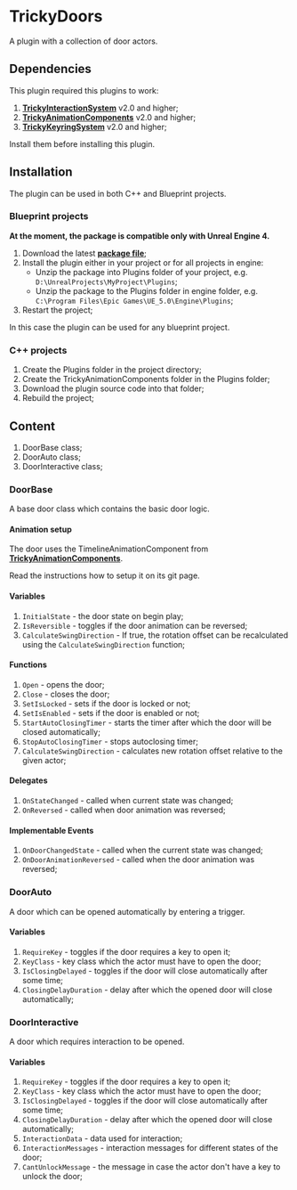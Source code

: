 # TrickyDoors

A plugin with a collection of door actors.

## Dependencies

This plugin required this plugins to work:

1. [**TrickyInteractionSystem**](https://github.com/TrickyFatCat/TrickyInteractionSystem/releases) v2.0 and higher;
2. [**TrickyAnimationComponents**](https://github.com/TrickyFatCat/TrickyAnimationComponents/releases) v2.0 and higher;
3. [**TrickyKeyringSystem**](https://github.com/TrickyFatCat/TrickyKeyringSystem/releases) v2.0 and higher;

Install them before installing this plugin.

## Installation

The plugin can be used in both C++ and Blueprint projects.

### Blueprint projects

**At the moment, the package is compatible only with Unreal Engine 4.**

1. Download the latest [**package file**](https://github.com/TrickyFatCat/TrickyDoors/releases);
2. Install the plugin either in your project or for all projects in engine:
    * Unzip the package into Plugins folder of your project, e.g. `D:\UnrealProjects\MyProject\Plugins`;
    * Unzip the package to the Plugins folder in engine folder, e.g. `C:\Program Files\Epic Games\UE_5.0\Engine\Plugins`;
3. Restart the project;

In this case the plugin can be used for any blueprint project.

### C++ projects

1. Create the Plugins folder in the project directory;
2. Create the TrickyAnimationComponents folder in the Plugins folder;
3. Download the plugin source code into that folder;
4. Rebuild the project;

## Content

1. DoorBase class;
2. DoorAuto class;
3. DoorInteractive class;

### DoorBase

A base door class which contains the basic door logic.

#### Animation setup

The door uses the TimelineAnimationComponent from [**TrickyAnimationComponents**](https://github.com/TrickyFatCat/TrickyAnimationComponents).

Read the instructions how to setup it on its git page.

#### Variables

1. `InitialState` - the door state on begin play;
2. `IsReversible` - toggles if the door animation can be reversed;
3. `CalculateSwingDirection` - If true, the rotation offset can be recalculated using the `CalculateSwingDirection` function;

#### Functions

1. `Open` - opens the door;
2. `Close` - closes the door;
3. `SetIsLocked` - sets if the door is locked or not;
4. `SetIsEnabled` - sets if the door is enabled or not;
5. `StartAutoClosingTimer` - starts the timer after which the door will be closed automatically;
6. `StopAutoClosingTimer` - stops autoclosing timer;
7. `CalculateSwingDirection` - calculates new rotation offset relative to the given actor;

#### Delegates

1. `OnStateChanged` - called when current state was changed;
2. `OnReversed` - called when door animation was reversed;

#### Implementable Events

1. `OnDoorChangedState` - called when the current state was changed;
2. `OnDoorAnimationReversed` - called when the door animation was reversed;

### DoorAuto

A door which can be opened automatically by entering a trigger. 

#### Variables

1. `RequireKey` - toggles if the door requires a key to open it;
2. `KeyClass` - key class which the actor must have to open the door;
3. `IsClosingDelayed` - toggles if the door will close automatically after some time;
4. `ClosingDelayDuration` - delay after which the opened door will close automatically;

### DoorInteractive

A door which requires interaction to be opened.

#### Variables

1. `RequireKey` - toggles if the door requires a key to open it;
2. `KeyClass` - key class which the actor must have to open the door;
3. `IsClosingDelayed` - toggles if the door will close automatically after some time;
4. `ClosingDelayDuration` - delay after which the opened door will close automatically;
5. `InteractionData` - data used for interaction;
6. `InteractionMessages` - interaction messages for different states of the door;
7. `CantUnlockMessage` - the message in case the actor don't have a key to unlock the door;
